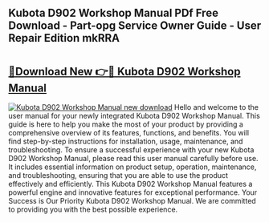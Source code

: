 ## Kubota D902 Workshop Manual PDf Free Download - Part-opg Service Owner Guide - User Repair Edition mkRRA

# <h2><a href="http://bc92771.oget.top/?id=Kubota+D902+Workshop+Manual">🔗Download New 👉🔴 Kubota D902 Workshop Manual</a></h2>

[![Kubota D902 Workshop Manual new download](https://i.imgur.com/5g1atiW.png)](http://bc92771.oget.top/?id=Kubota+D902+Workshop+Manual)
Hello and welcome to the user manual for your newly integrated Kubota D902 Workshop Manual. This guide is here to help you make the most of your product by providing a comprehensive overview of its features, functions, and benefits. You will find step-by-step instructions for installation, usage, maintenance, and troubleshooting. To ensure a successful experience with your new Kubota D902 Workshop Manual, please read this user manual carefully before use. It includes essential information on product setup, operation, maintenance, and troubleshooting, ensuring that you are able to use the product effectively and efficiently. This Kubota D902 Workshop Manual features a powerful engine and innovative features for exceptional performance. Your Success is Our Priority Kubota D902 Workshop Manual. We are committed to providing you with the best possible experience.
